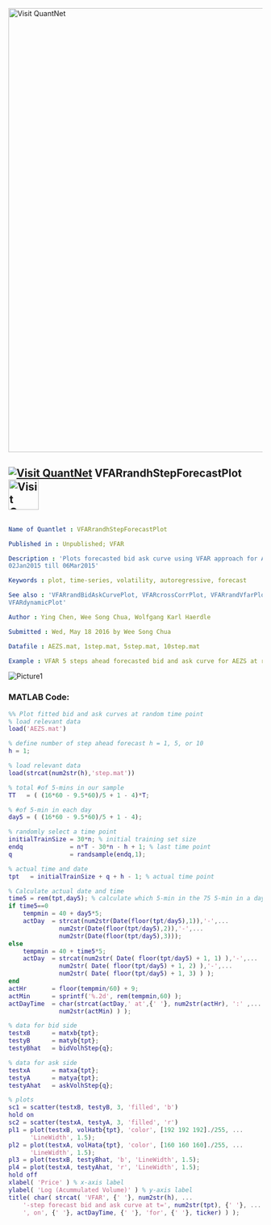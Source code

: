 
[<img src="https://github.com/QuantLet/Styleguide-and-FAQ/blob/master/pictures/banner.png" width="880" alt="Visit QuantNet">](http://quantlet.de/index.php?p=info)

## [<img src="https://github.com/QuantLet/Styleguide-and-Validation-procedure/blob/master/pictures/qloqo.png" alt="Visit QuantNet">](http://quantlet.de/) **VFARrandhStepForecastPlot** [<img src="https://github.com/QuantLet/Styleguide-and-Validation-procedure/blob/master/pictures/QN2.png" width="60" alt="Visit QuantNet 2.0">](http://quantlet.de/d3/ia)

```yaml

Name of Quantlet : VFARrandhStepForecastPlot

Published in : Unpublished; VFAR

Description : 'Plots forecasted bid ask curve using VFAR approach for AEZS with LOB data from
02Jan2015 till 06Mar2015'

Keywords : plot, time-series, volatility, autoregressive, forecast

See also : 'VFARrandBidAskCurvePlot, VFARcrossCorrPlot, VFARrandVfarPlot, VFARqqPlot,
VFARdynamicPlot'

Author : Ying Chen, Wee Song Chua, Wolfgang Karl Haerdle

Submitted : Wed, May 18 2016 by Wee Song Chua

Datafile : AEZS.mat, 1step.mat, 5step.mat, 10step.mat

Example : VFAR 5 steps ahead forecasted bid and ask curve for AEZS at random time point

```

![Picture1](VFARrandhStepForecastPlot_m.png)


### MATLAB Code:
```matlab
%% Plot fitted bid and ask curves at random time point
% load relevant data
load('AEZS.mat')

% define number of step ahead forecast h = 1, 5, or 10
h = 1;

% load relevant data
load(strcat(num2str(h),'step.mat'))

% total #of 5-mins in our sample
TT   = ( (16*60 - 9.5*60)/5 + 1 - 4)*T;

% #of 5-min in each day
day5 = ( (16*60 - 9.5*60)/5 + 1 - 4); 

% randomly select a time point
initialTrainSize = 30*n; % initial training set size
endq             = n*T - 30*n - h + 1; % last time point
q                = randsample(endq,1);

% actual time and date
tpt   = initialTrainSize + q + h - 1; % actual time point

% Calculate actual date and time
time5 = rem(tpt,day5); % calculate which 5-min in the 75 5-min in a day
if time5==0
    tempmin = 40 + day5*5;
    actDay  = strcat(num2str(Date(floor(tpt/day5),1)),'-',...
              num2str(Date(floor(tpt/day5),2)),'-',...
              num2str(Date(floor(tpt/day5),3)));
else
    tempmin = 40 + time5*5;
    actDay  = strcat(num2str( Date( floor(tpt/day5) + 1, 1) ),'-',...
              num2str( Date( floor(tpt/day5) + 1, 2) ),'-',...
              num2str( Date( floor(tpt/day5) + 1, 3) ) );
end
actHr       = floor(tempmin/60) + 9;
actMin      = sprintf('%.2d', rem(tempmin,60) );
actDayTime  = char(strcat(actDay,' at',{' '}, num2str(actHr), ':' ,...
              num2str(actMin) ) );

% data for bid side
testxB      = matxb{tpt};
testyB      = matyb{tpt};
testyBhat   = bidVolhStep{q};

% data for ask side
testxA      = matxa{tpt};
testyA      = matya{tpt};
testyAhat   = askVolhStep{q};

% plots
sc1 = scatter(testxB, testyB, 3, 'filled', 'b')
hold on
sc2 = scatter(testxA, testyA, 3, 'filled', 'r')
pl1 = plot(testxB, volHatb{tpt}, 'color', [192 192 192]./255, ...
      'LineWidth', 1.5);
pl2 = plot(testxA, volHata{tpt}, 'color', [160 160 160]./255, ...
      'LineWidth', 1.5);
pl3 = plot(testxB, testyBhat, 'b', 'LineWidth', 1.5);
pl4 = plot(testxA, testyAhat, 'r', 'LineWidth', 1.5);
hold off
xlabel( 'Price' ) % x-axis label
ylabel( 'Log (Acummulated Volume)' ) % y-axis label
title( char( strcat( 'VFAR', {' '}, num2str(h), ...
    '-step forecast bid and ask curve at t=', num2str(tpt), {' '}, ...
    ', on', {' '}, actDayTime, {' '}, 'for', {' '}, ticker) ) );
```
